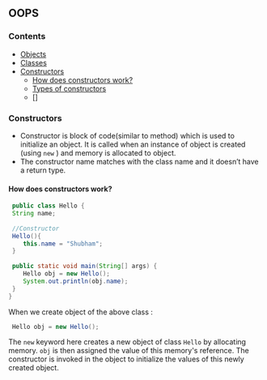 ## OOPS

### Contents
  * [Objects](#objects)
  * [Classes](#classes)
  * [Constructors](#constructors)
    * [How does constructors work?](#how-does-constructors-work-?)
    * [Types of constructors](#types-of-constructors)
    * []
  
  
  
  ### Constructors
  * Constructor is block of code(similar to method) which is used to initialize an object. It is called when an instance of object is created (using ```new``` ) and memory is allocated to object.
  * The constructor name matches with the class name and it doesn’t have a return type.
   
   #### How does constructors work?
  
  ```java
   public class Hello {
   String name;
   
   //Constructor
   Hello(){
      this.name = "Shubham";
   }
   
   public static void main(String[] args) {
      Hello obj = new Hello();
      System.out.println(obj.name);
   }
}
  ```
   When we create object of the above class :
  ```java
   Hello obj = new Hello(); 
  ```
  The ```new``` keyword here creates a new object of class ```Hello``` by allocating memory. ```obj``` is then assigned the value of this memory's reference.
  The constructor is invoked in the object to initialize the values of this newly created object.
  
  
  
  
